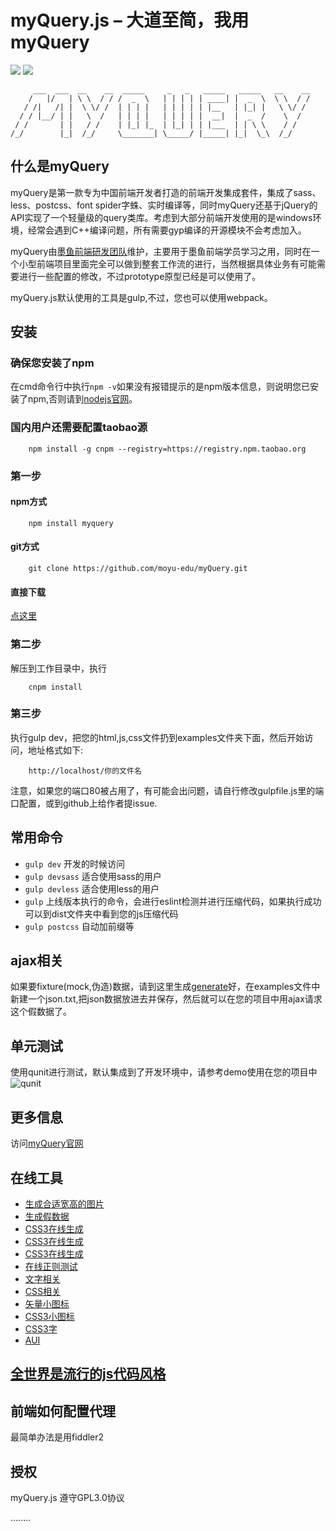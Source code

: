 # myQuery.js – 大道至简，我用myQuery

[![](https://img.shields.io/badge/myQuery-up--to--date-green.svg)](https://github.com/moyu-edu/myQuery/issues) [![](https://img.shields.io/badge/license-GPL3.0-green.svg)](https://github.com/moyu-edu/myQuery/blob/master/LICENSE)
```
     ___  ___  __    __  _____     _   _   _____   _____   __    __ 
    /   |/   | \ \  / / /  _  \   | | | | | ____| |  _  \  \ \  / / 
   / /|   /| |  \ \/ /  | | | |   | | | | | |__   | |_| |   \ \/ /  
  / / |__/ | |   \  /   | | | |   | | | | |  __|  |  _  /    \  /   
 / /       | |   / /    | |_| |_  | |_| | | |___  | | \ \    / /    
/_/        |_|  /_/     \_______| \_____/ |_____| |_|  \_\  /_/     

```

## 什么是myQuery

myQuery是第一款专为中国前端开发者打造的前端开发集成套件，集成了sass、less、postcss、font spider字蛛、实时编译等，同时myQuery还基于jQuery的API实现了一个轻量级的query类库。考虑到大部分前端开发使用的是windows环境，经常会遇到C++编译问题，所有需要gyp编译的开源模块不会考虑加入。

myQuery由[墨鱼前端研发团队](http://moyu-edu.com/)维护，主要用于墨鱼前端学员学习之用，同时在一个小型前端项目里面完全可以做到整套工作流的进行，当然根据具体业务有可能需要进行一些配置的修改，不过prototype原型已经是可以使用了。

myQuery.js默认使用的工具是gulp,不过，您也可以使用webpack。

## 安装

### 确保您安装了npm

在cmd命令行中执行`npm -v`如果没有报错提示的是npm版本信息，则说明您已安装了npm,否则请到[nodejs官网](http://nodejs.org)。

### 国内用户还需要配置taobao源

```
    npm install -g cnpm --registry=https://registry.npm.taobao.org
```

### 第一步

#### npm方式

```
    npm install myquery  
```

#### git方式

```
    git clone https://github.com/moyu-edu/myQuery.git
```

#### 直接下载

[点这里](https://github.com/moyu-edu/myQuery/zipball/master)

### 第二步

解压到工作目录中，执行
```
    cnpm install
```

### 第三步
执行gulp dev，把您的html,js,css文件扔到examples文件夹下面，然后开始访问，地址格式如下:
```
    http://localhost/你的文件名
```

注意，如果您的端口80被占用了，有可能会出问题，请自行修改gulpfile.js里的端口配置，或到github上给作者提issue.

## 常用命令
- `gulp dev` 开发的时候访问
- `gulp devsass` 适合使用sass的用户
- `gulp devless` 适合使用less的用户
- `gulp` 上线版本执行的命令，会进行eslint检测并进行压缩代码，如果执行成功可以到dist文件夹中看到您的js压缩代码
- `gulp postcss` 自动加前缀等


## ajax相关
如果要fixture(mock,伪造)数据，请到这里生成[generate](generate.com)好，在examples文件中新建一个json.txt,把json数据放进去并保存，然后就可以在您的项目中用ajax请求这个假数据了。

## 单元测试
使用qunit进行测试，默认集成到了开发环境中，请参考demo使用在您的项目中
![qunit](http://7xp6ta.com1.z0.glb.clouddn.com/qunit.png)

## 更多信息

访问[myQuery官网](http://moyu-edu.github.io/myQuery/) 

## 在线工具

- [生成合适宽高的图片](http://rndimg.com/)
- [生成假数据](http://generatedata.com)
- [CSS3在线生成](http://www.zi-han.net/css3/)
- [CSS3在线生成](http://www.css3maker.com/)
- [CSS3在线生成](http://www.css88.com/tool/css3Preview/)
- [在线正则测试](http://tool.oschina.net/regex)
- [文字相关](http://tools.sharejs.com/csstype.html)
- [CSS相关](http://linxz.github.io/tianyizone/)
- [矢量小图标](http://iconfont.cn/)
- [CSS3小图标](http://www.uiplayground.in/css3-icons/)
- [CSS3字](http://3d.yuxiaoxi.com/)
- [AUI](http://www.auicss.com/)


## [全世界是流行的js代码风格](http://jscs.info/)
## 前端如何配置代理
最简单办法是用fiddler2

## 授权

myQuery.js 遵守GPL3.0协议


........